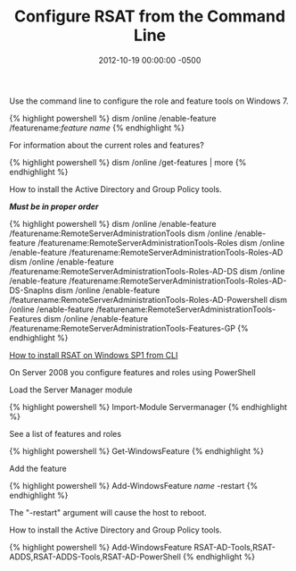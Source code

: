 ﻿---
layout: post
title:  Configure RSAT from the Command Line
date:   2012-10-19 00:00:00 -0500
categories: IT
---






Use the command line to configure the role and feature tools on Windows 7.

{% highlight powershell %}
dism /online /enable-feature /featurename:*feature name*
{% endhighlight %}

For information about the current roles and features?

{% highlight powershell %}
dism /online /get-features | more
{% endhighlight %}

How to install the Active Directory and Group Policy tools.

<b>***Must be in proper order***</b>

{% highlight powershell %}
dism /online /enable-feature /featurename:RemoteServerAdministrationTools
dism /online /enable-feature /featurename:RemoteServerAdministrationTools-Roles
dism /online /enable-feature /featurename:RemoteServerAdministrationTools-Roles-AD
dism /online /enable-feature /featurename:RemoteServerAdministrationTools-Roles-AD-DS
dism /online /enable-feature /featurename:RemoteServerAdministrationTools-Roles-AD-DS-SnapIns
dism /online /enable-feature /featurename:RemoteServerAdministrationTools-Roles-AD-Powershell
dism /online /enable-feature /featurename:RemoteServerAdministrationTools-Features
dism /online /enable-feature /featurename:RemoteServerAdministrationTools-Features-GP
{% endhighlight %}

<a href="http://4sysops.com/archives/how-to-install-rsat-on-windows-7-sp1/">How to install RSAT on Windows SP1 from CLI</a>

On Server 2008 you configure features and roles using PowerShell

Load the Server Manager module

{% highlight powershell %}
Import-Module Servermanager
{% endhighlight %}

See a list of features and roles

{% highlight powershell %}
Get-WindowsFeature
{% endhighlight %}

Add the feature

{% highlight powershell %}
Add-WindowsFeature *name* -restart
{% endhighlight %}

The "-restart" argument will cause the host to reboot.

How to install the Active Directory and Group Policy tools.

{% highlight powershell %}
Add-WindowsFeature RSAT-AD-Tools,RSAT-ADDS,RSAT-ADDS-Tools,RSAT-AD-PowerShell
{% endhighlight %}


